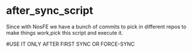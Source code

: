 # after_sync_script

Since with NosFE we have a bunch of commits to pick in different repos to make things work,pick this script and execute it.

#USE IT ONLY AFTER FIRST SYNC OR FORCE-SYNC
